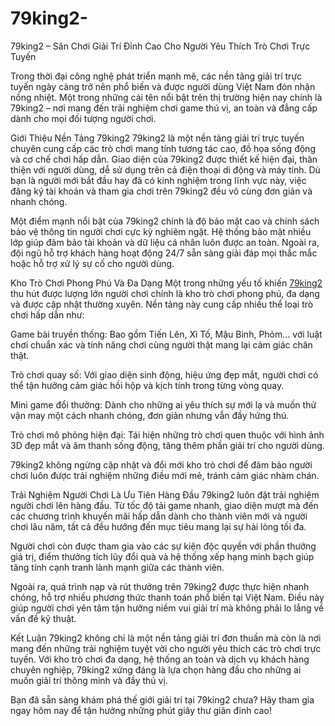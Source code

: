 # 79king2-
79king2 – Sân Chơi Giải Trí Đỉnh Cao Cho Người Yêu Thích Trò Chơi Trực Tuyến

Trong thời đại công nghệ phát triển mạnh mẽ, các nền tảng giải trí trực tuyến ngày càng trở nên phổ biến và được người dùng Việt Nam đón nhận nồng nhiệt. Một trong những cái tên nổi bật trên thị trường hiện nay chính là 79king2 – nơi mang đến trải nghiệm chơi game thú vị, an toàn và đẳng cấp dành cho mọi đối tượng người chơi.

Giới Thiệu Nền Tảng 79king2
79king2 là một nền tảng giải trí trực tuyến chuyên cung cấp các trò chơi mang tính tương tác cao, đồ họa sống động và cơ chế chơi hấp dẫn. Giao diện của 79king2 được thiết kế hiện đại, thân thiện với người dùng, dễ sử dụng trên cả điện thoại di động và máy tính. Dù bạn là người mới bắt đầu hay đã có kinh nghiệm trong lĩnh vực này, việc đăng ký tài khoản và tham gia chơi trên 79king2 đều vô cùng đơn giản và nhanh chóng.

Một điểm mạnh nổi bật của 79king2 chính là độ bảo mật cao và chính sách bảo vệ thông tin người chơi cực kỳ nghiêm ngặt. Hệ thống bảo mật nhiều lớp giúp đảm bảo tài khoản và dữ liệu cá nhân luôn được an toàn. Ngoài ra, đội ngũ hỗ trợ khách hàng hoạt động 24/7 sẵn sàng giải đáp mọi thắc mắc hoặc hỗ trợ xử lý sự cố cho người dùng.

Kho Trò Chơi Phong Phú Và Đa Dạng
Một trong những yếu tố khiến <a href=https://79king2-vi.com> 79king2 </a>  thu hút được lượng lớn người chơi chính là kho trò chơi phong phú, đa dạng và được cập nhật thường xuyên. Nền tảng này cung cấp nhiều thể loại trò chơi hấp dẫn như:

Game bài truyền thống: Bao gồm Tiến Lên, Xì Tố, Mậu Binh, Phỏm… với luật chơi chuẩn xác và tính năng chơi cùng người thật mang lại cảm giác chân thật.

Trò chơi quay số: Với giao diện sinh động, hiệu ứng đẹp mắt, người chơi có thể tận hưởng cảm giác hồi hộp và kịch tính trong từng vòng quay.

Mini game đổi thưởng: Dành cho những ai yêu thích sự mới lạ và muốn thử vận may một cách nhanh chóng, đơn giản nhưng vẫn đầy hứng thú.

Trò chơi mô phỏng hiện đại: Tái hiện những trò chơi quen thuộc với hình ảnh 3D đẹp mắt và âm thanh sống động, tăng thêm phần giải trí cho người dùng.

79king2 không ngừng cập nhật và đổi mới kho trò chơi để đảm bảo người chơi luôn được trải nghiệm những điều mới mẻ, tránh cảm giác nhàm chán.

Trải Nghiệm Người Chơi Là Ưu Tiên Hàng Đầu
79king2 luôn đặt trải nghiệm người chơi lên hàng đầu. Từ tốc độ tải game nhanh, giao diện mượt mà đến các chương trình khuyến mãi hấp dẫn dành cho thành viên mới và người chơi lâu năm, tất cả đều hướng đến mục tiêu mang lại sự hài lòng tối đa.

Người chơi còn được tham gia vào các sự kiện độc quyền với phần thưởng giá trị, điểm thưởng tích lũy đổi quà và hệ thống xếp hạng minh bạch giúp tăng tính cạnh tranh lành mạnh giữa các thành viên.

Ngoài ra, quá trình nạp và rút thưởng trên 79king2 được thực hiện nhanh chóng, hỗ trợ nhiều phương thức thanh toán phổ biến tại Việt Nam. Điều này giúp người chơi yên tâm tận hưởng niềm vui giải trí mà không phải lo lắng về vấn đề kỹ thuật.

Kết Luận
79king2 không chỉ là một nền tảng giải trí đơn thuần mà còn là nơi mang đến những trải nghiệm tuyệt vời cho người yêu thích các trò chơi trực tuyến. Với kho trò chơi đa dạng, hệ thống an toàn và dịch vụ khách hàng chuyên nghiệp, 79king2 xứng đáng là lựa chọn hàng đầu cho những ai muốn giải trí thông minh và đầy thú vị.

Bạn đã sẵn sàng khám phá thế giới giải trí tại 79king2 chưa? Hãy tham gia ngay hôm nay để tận hưởng những phút giây thư giãn đỉnh cao!
